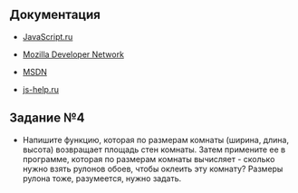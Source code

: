 ## Документация

- [JavaScript.ru](http://javascript.ru/manual)

- [Mozilla Developer Network](https://developer.mozilla.org/ru/docs/Learn/JavaScript)
- [MSDN](https://msdn.microsoft.com/ru-ru/library/6fw3zxcx(v=vs.94).aspx)
- [js-help.ru](http://js-help.net/)



## Задание №4

- Напишите функцию, которая по размерам комнаты (ширина, длина, высота) возвращает площадь стен комнаты.
 Затем примените ее в программе, которая по размерам комнаты вычисляет - сколько нужно взять рулонов обоев, чтобы оклеить эту комнату?
 Размеры рулона тоже, разумеется, нужно задать.
